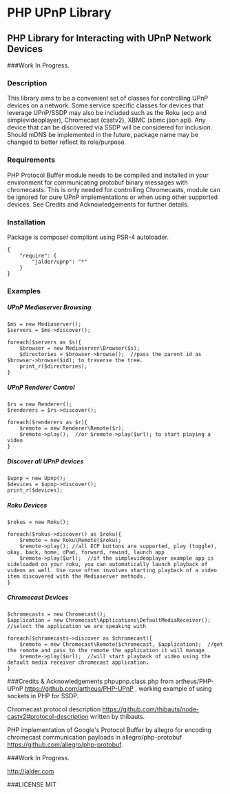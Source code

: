 PHP UPnP Library
================
PHP Library for Interacting with UPnP Network Devices
-----------------------------------------------------

###Work In Progress.

### Description
This library aims to be a convenient set of classes for controlling UPnP devices on a network. Some service specific classes for devices that leverage UPnP/SSDP may also be included such as the Roku (ecp and simplevideoplayer), Chromecast (castv2), XBMC (xbmc json api).  Any device that can be discovered via SSDP will be considered for inclusion.  Should mDNS be implemented in the future, package name may be changed to better reflect its role/purpose.

### Requirements
PHP Protocol Buffer module needs to be compiled and installed in your environment for communicating protobuf binary messages with chromecasts.  This is only needed for controlling Chromecasts, module can be ignored for pure UPnP implementations or when using other supported devices.  See Credits and Acknowledgements for further details.

### Installation
Package is composer compliant using PSR-4 autoloader.

```
{
    "require": {
        "jalder/upnp": "*"
    }
}
```

### Examples

##### UPnP Mediaserver Browsing

```
$ms = new Mediaserver();
$servers = $ms->discover();

foreach($servers as $s){
    $browser = new Mediaserver\Browser($s);
    $directories = $browser->browse();  //pass the parent id as $browser->browse($id); to traverse the tree.
    print_r($directories);
}

```
##### UPnP Renderer Control

```
$rs = new Renderer();
$renderers = $rs->discover();

foreach($renderers as $r){
    $remote = new Renderer\Remote($r);
    $remote->play();  //or $remote->play($url); to start playing a video
}

```
##### Discover all UPnP devices

```
$upnp = new Upnp();
$devices = $upnp->discover();
print_r($devices);

```
##### Roku Devices

```
$rokus = new Roku();

foreach($rokus->discover() as $roku){
    $remote = new Roku\Remote($roku);
    $remote->play(); //all ECP buttons are supported, play (toggle), okay, back, home, dPad, forward, rewind, launch app
    $remote->play($url);  //if the simplevideoplayer example app is sideloaded on your roku, you can automatically launch playback of videos as well. Use case often involves starting playback of a video item discovered with the Mediaserver methods.
}

```
##### Chromecast Devices

```
$chromecasts = new Chromecast();
$application = new Chromecast\Applications\DefaultMediaReceiver();  //select the application we are speaking with

foreach($chromecasts->discover as $chromecast){
    $remote = new Chromecast\Remote($chromecast, $application);  //get the remote and pass to the remote the application it will manage
    $remote->play($url);  //will start playback of video using the default media receiver chromecast application.
}

```

###Credits & Acknowledgements
phpupnp.class.php from artheus/PHP-UPnP https://github.com/artheus/PHP-UPnP , working example of using sockets in PHP for SSDP.

Chromecast protocol description https://github.com/thibauts/node-castv2#protocol-description written by thibauts.

PHP implementation of Google's Protocol Buffer by allegro for encoding chromecast communication payloads in allegro/php-protobuf https://github.com/allegro/php-protobuf.

###Work In Progress.

http://jalder.com

###LICENSE 
MIT
